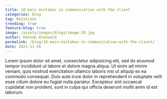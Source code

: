 ```yaml
---
title: 10 main mistakes in communication with the client
categories: blog
tag: Relations
trending: true
feature-blog: true
image: /assets/images/blogs/image-29.jpg
author: Hannah Khanwald
permalink: /blog/10-main-mistakes-in-communication-with-the-client/
date: 2021-11-16
---
```

Lorem ipsum dolor sit amet, consectetur adipisicing elit, sed do eiusmod tempor incididunt ut labore et dolore magna aliqua. Ut enim ad minim veniam, quis nostrud exercitation ullamco laboris nisi ut aliquip ex ea commodo consequat. Duis aute irure dolor in reprehenderit in voluptate velit esse cillum dolore eu fugiat nulla pariatur. Excepteur sint occaecat cupidatat non proident, sunt in culpa qui officia deserunt mollit anim id est laborum.
